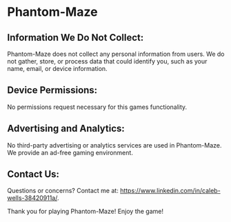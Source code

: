 # Phantom-Maze

## Information We Do Not Collect:

Phantom-Maze does not collect any personal information from users. We do not gather, store, or process data that could identify you, such as your name, email, or device information.

## Device Permissions:

No permissions request necessary for this games functionality.

## Advertising and Analytics:

No third-party advertising or analytics services are used in Phantom-Maze. We provide an ad-free gaming environment.

## Contact Us:

Questions or concerns? Contact me at: https://www.linkedin.com/in/caleb-wells-38420911a/.

Thank you for playing Phantom-Maze! Enjoy the game!
